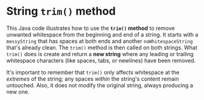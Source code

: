 # String `trim()` method

This Java code illustrates how to use the **`trim()` method** to remove unwanted whitespace from the beginning and end of a string. It starts with a `messyString` that has spaces at both ends and another `noWhitespaceString` that's already clean. The `trim()` method is then called on both strings. What `trim()` does is create and return a **new string** where any leading or trailing whitespace characters (like spaces, tabs, or newlines) have been removed. 

It's important to remember that `trim()` only affects whitespace at the *extremes* of the string; any spaces *within* the string's content remain untouched. Also, it does not modify the original string, always producing a new one.
